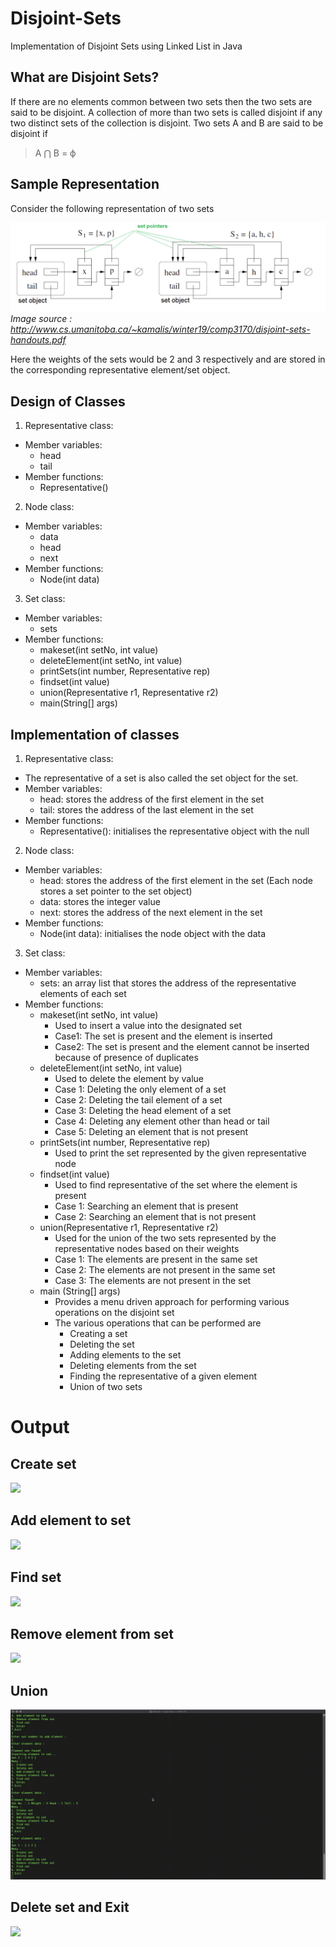 # Disjoint-Sets
Implementation of Disjoint Sets using Linked List in Java

## What are Disjoint Sets?
If there are no elements common between two sets then the two sets are said to be disjoint. A collection of more than two sets is called disjoint if any two distinct sets of the collection is disjoint. Two sets A and B are said to be disjoint if
> A ⋂ B = ϕ


## Sample Representation
Consider the following representation of two sets 

![](DisjointSetsRepresentation.png) 
*Image source : http://www.cs.umanitoba.ca/~kamalis/winter19/comp3170/disjoint-sets-handouts.pdf*

Here the weights of the sets would be 2 and 3 respectively and are stored in the corresponding representative element/set object.

## Design of Classes

1. Representative class:
* Member variables:
  * head
  * tail
* Member functions:
  * Representative()

2. Node class:
* Member variables:
  * data
  * head
  * next
* Member functions:
  * Node(int data)
	
3. Set class:
* Member variables:
  * sets
* Member functions:
  * makeset(int setNo, int value)
  * deleteElement(int setNo, int value)
  * printSets(int number, Representative rep)
  * findset(int value)
  * union(Representative r1, Representative r2)
  * main(String[] args)

## Implementation of classes 

1. Representative class:
* The representative of a set is also called the set object for the set.
* Member variables:
  * head: stores the address of the first element in the set
  * tail: stores the address of the last element in the set
* Member functions:
  * Representative(): initialises the representative object with the null 

2. Node class:
* Member variables:
  * head: stores the address of the first element in the set (Each node stores a set pointer to the set object) 
  * data: stores the integer value
  * next:  stores the address of the next element in the set
* Member functions:
  * Node(int data): initialises the node object with the data

3. Set class:
* Member variables:
    * sets: an array list that stores the address of the representative elements of each set
* Member functions:
  * makeset(int setNo, int value)
    * Used to insert a value into the designated set
    * Case1: The set is present and the element is inserted
    * Case2: The set is present and the element cannot be  inserted because of presence of duplicates
  * deleteElement(int setNo, int value)
    * Used to delete the element by value
    * Case 1: Deleting the only element of a set
    * Case 2: Deleting the tail element of a set
    * Case 3: Deleting the head element of a set
    * Case 4: Deleting any element other than head or tail
    * Case 5: Deleting an element that is not present
  * printSets(int number, Representative rep)
    * Used to print the set represented by the given representative node 
  * findset(int value)
    * Used to find representative of the set where the element is present
    * Case 1: Searching an element that is present
    * Case 2: Searching an element that is not present
  * union(Representative r1, Representative r2)
    * Used for the union of the two sets represented by the representative nodes based on their weights
    * Case 1: The elements are present in the same set
    * Case 2: The elements are not present in the same set
    * Case 3: The elements are not present in the set
  * main (String[] args)
    * Provides a menu driven approach for performing various operations on the disjoint set
    * The various operations that can be performed are
      * Creating a set
      * Deleting the set
      * Adding elements to the set
      * Deleting elements from the set
      * Finding the representative of a given element
      * Union of two sets
      
# Output

## Create set
![](Create_set.gif) 

## Add element to set
![](Add_Element_to_Set.gif) 

## Find set
![](Find_Set.gif) 

## Remove element from set
![](Remove_element_from_set.gif) 

## Union
![](Union.gif) 

## Delete set and Exit
![](Delete_set_and_exit.gif) 

